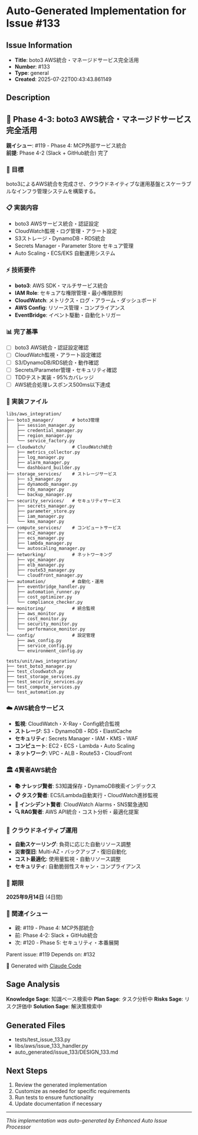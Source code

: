 # Auto-Generated Implementation for Issue #133

## Issue Information
- **Title**: boto3 AWS統合・マネージドサービス完全活用
- **Number**: #133
- **Type**: general
- **Created**: 2025-07-22T00:43:43.861149

## Description
## 🔗 Phase 4-3: boto3 AWS統合・マネージドサービス完全活用

**親イシュー**: #119 - Phase 4: MCP外部サービス統合  
**前提**: Phase 4-2 (Slack + GitHub統合) 完了

### 🎯 目標
boto3によるAWS統合を完成させ、クラウドネイティブな運用基盤とスケーラブルなインフラ管理システムを構築する。

### 📋 実装内容
- boto3 AWSサービス統合・認証設定
- CloudWatch監視・ログ管理・アラート設定
- S3ストレージ・DynamoDB・RDS統合
- Secrets Manager・Parameter Store セキュア管理
- Auto Scaling・ECS/EKS 自動運用システム

### ⚡ 技術要件
- **boto3**: AWS SDK・マルチサービス統合
- **IAM Role**: セキュアな権限管理・最小権限原則
- **CloudWatch**: メトリクス・ログ・アラーム・ダッシュボード
- **AWS Config**: リソース管理・コンプライアンス
- **EventBridge**: イベント駆動・自動化トリガー

### 📊 完了基準
- [ ] boto3 AWS統合・認証設定確認
- [ ] CloudWatch監視・アラート設定確認
- [ ] S3/DynamoDB/RDS統合・動作確認
- [ ] Secrets/Parameter管理・セキュリティ確認
- [ ] TDDテスト実装・95%カバレッジ
- [ ] AWS統合処理レスポンス500ms以下達成

### 🔧 実装ファイル
```
libs/aws_integration/
├── boto3_manager/       # boto3管理
│   ├── session_manager.py
│   ├── credential_manager.py
│   ├── region_manager.py
│   └── service_factory.py
├── cloudwatch/          # CloudWatch統合
│   ├── metrics_collector.py
│   ├── log_manager.py
│   ├── alarm_manager.py
│   └── dashboard_builder.py
├── storage_services/    # ストレージサービス
│   ├── s3_manager.py
│   ├── dynamodb_manager.py
│   ├── rds_manager.py
│   └── backup_manager.py
├── security_services/   # セキュリティサービス
│   ├── secrets_manager.py
│   ├── parameter_store.py
│   ├── iam_manager.py
│   └── kms_manager.py
├── compute_services/    # コンピュートサービス
│   ├── ec2_manager.py
│   ├── ecs_manager.py
│   ├── lambda_manager.py
│   └── autoscaling_manager.py
├── networking/          # ネットワーキング
│   ├── vpc_manager.py
│   ├── elb_manager.py
│   ├── route53_manager.py
│   └── cloudfront_manager.py
├── automation/          # 自動化・運用
│   ├── eventbridge_handler.py
│   ├── automation_runner.py
│   ├── cost_optimizer.py
│   └── compliance_checker.py
├── monitoring/          # 統合監視
│   ├── aws_monitor.py
│   ├── cost_monitor.py
│   ├── security_monitor.py
│   └── performance_monitor.py
└── config/              # 設定管理
    ├── aws_config.py
    ├── service_config.py
    └── environment_config.py

tests/unit/aws_integration/
├── test_boto3_manager.py
├── test_cloudwatch.py
├── test_storage_services.py
├── test_security_services.py
├── test_compute_services.py
└── test_automation.py
```

### ☁️ AWS統合サービス
- **監視**: CloudWatch・X-Ray・Config統合監視
- **ストレージ**: S3・DynamoDB・RDS・ElastiCache
- **セキュリティ**: Secrets Manager・IAM・KMS・WAF
- **コンピュート**: EC2・ECS・Lambda・Auto Scaling
- **ネットワーク**: VPC・ALB・Route53・CloudFront

### 🏛️ 4賢者AWS統合
- **📚 ナレッジ賢者**: S3知識保存・DynamoDB検索インデックス
- **📋 タスク賢者**: ECS/Lambda自動実行・CloudWatch進捗監視
- **🚨 インシデント賢者**: CloudWatch Alarms・SNS緊急通知
- **🔍 RAG賢者**: AWS API統合・コスト分析・最適化提案

### 🚀 クラウドネイティブ運用
- **自動スケーリング**: 負荷に応じた自動リソース調整
- **災害復旧**: Multi-AZ・バックアップ・復旧自動化
- **コスト最適化**: 使用量監視・自動リソース調整
- **セキュリティ**: 自動脆弱性スキャン・コンプライアンス

### 🎯 期限
**2025年9月14日** (4日間)

### 🔗 関連イシュー
- 親: #119 - Phase 4: MCP外部統合
- 前: Phase 4-2: Slack + GitHub統合
- 次: #120 - Phase 5: セキュリティ・本番展開

Parent issue: #119
Depends on: #132

🤖 Generated with [Claude Code](https://claude.ai/code)

## Sage Analysis
**Knowledge Sage**: 知識ベース検索中
**Plan Sage**: タスク分析中
**Risks Sage**: リスク評価中
**Solution Sage**: 解決策検索中

## Generated Files
- tests/test_issue_133.py
- libs/aws/issue_133_handler.py
- auto_generated/issue_133/DESIGN_133.md

## Next Steps
1. Review the generated implementation
2. Customize as needed for specific requirements
3. Run tests to ensure functionality
4. Update documentation if necessary

---
*This implementation was auto-generated by Enhanced Auto Issue Processor*
